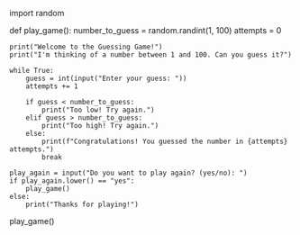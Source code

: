 import random

def play_game():
    number_to_guess = random.randint(1, 100)
    attempts = 0

    print("Welcome to the Guessing Game!")
    print("I'm thinking of a number between 1 and 100. Can you guess it?")

    while True:
        guess = int(input("Enter your guess: "))
        attempts += 1

        if guess < number_to_guess:
            print("Too low! Try again.")
        elif guess > number_to_guess:
            print("Too high! Try again.")
        else:
            print(f"Congratulations! You guessed the number in {attempts} attempts.")
            break

    play_again = input("Do you want to play again? (yes/no): ")
    if play_again.lower() == "yes":
        play_game()
    else:
        print("Thanks for playing!")

play_game()
